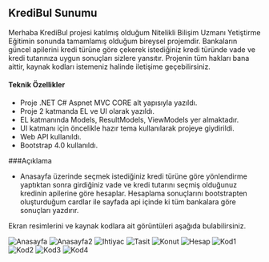 ## KrediBul Sunumu

Merhaba KrediBul projesi katılmış olduğum Nitelikli Bilişim Uzmanı Yetiştirme Eğitimin sonunda tamamlamış olduğum bireysel projemdir. Bankaların güncel apilerini kredi türüne göre çekerek istediğiniz kredi türünde vade ve kredi tutarınıza uygun sonuçları sizlere yansıtır.
Projenin tüm hakları bana aittir, kaynak kodları istemeniz halinde iletişime geçebilirsiniz.

#### Teknik Özellikler
- Proje .NET C# Aspnet MVC CORE alt yapısıyla yazıldı.
- Proje 2 katmanda EL ve UI olarak yazıldı.
- EL katmanında Models, ResultModels, ViewModels yer almaktadır.
- UI katmanı için öncelikle hazır tema kullanılarak projeye giydirildi.
- Web API kullanıldı.
- Bootstrap 4.0 kullanıldı.

###Açıklama

- Anasayfa üzerinde seçmek istediğiniz kredi türüne göre yönlendirme yaptıktan sonra girdiğiniz vade ve kredi tutarını seçmiş olduğunuz kredinin apilerine göre hesaplar. Hesaplama sonuçlarını bootstrapten oluşturduğum cardlar ile sayfada api içinde ki tüm bankalara göre sonuçları yazdırır.

Ekran resimlerini ve kaynak kodlara ait görüntüleri aşağıda bulabilirsiniz.

![Anasayfa](https://github.com/yusufkenankalkan/KrediBul-Sunumu/assets/125995539/33b9b05b-dc1d-4bd0-bdbd-9d83e4e9beeb)
![Anasayfa2](https://github.com/yusufkenankalkan/KrediBul-Sunumu/assets/125995539/f8decbde-b72e-4f51-8f79-c1015a081325)
![Ihtiyac](https://github.com/yusufkenankalkan/KrediBul-Sunumu/assets/125995539/30a7f4ee-ce24-447b-93ce-34f9a1aed547)
![Tasit](https://github.com/yusufkenankalkan/KrediBul-Sunumu/assets/125995539/1f26401c-f284-4a51-bf55-c81a92aef6ea)
![Konut](https://github.com/yusufkenankalkan/KrediBul-Sunumu/assets/125995539/37d56310-637c-4c47-8e06-cd30128bdffb)
![Hesap](https://github.com/yusufkenankalkan/KrediBul-Sunumu/assets/125995539/4818bb03-19ed-4aeb-a372-c60947e56e29)
![Kod1](https://github.com/yusufkenankalkan/KrediBul-Sunumu/assets/125995539/a98cfbe7-4846-41bc-bdf6-ccb556f408e6)
![Kod2](https://github.com/yusufkenankalkan/KrediBul-Sunumu/assets/125995539/d290a0bb-e678-4c52-98b5-286c51d18ef9)
![Kod3](https://github.com/yusufkenankalkan/KrediBul-Sunumu/assets/125995539/2a8761fd-e77b-42bb-a73c-a8f6650bcd4e)
![Kod4](https://github.com/yusufkenankalkan/KrediBul-Sunumu/assets/125995539/c995e358-6b07-45ec-ba7b-9756da298652)

